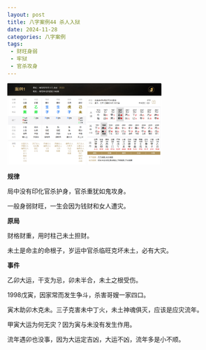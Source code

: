 ```yaml
---
layout: post
title: 八字案例44 杀人入狱
date: 2024-11-28
categories: 八字案例
tags: 
 - 财旺身弱
 - 牢狱
 - 官杀攻身
---
```


<img src="/images/bazi-example/bazi-example-44.PNG" width="70%">

**规律**

局中没有印化官杀护身，官杀重犹如鬼攻身。

一般身弱财旺，一生会因为钱财和女人遭灾。

**原局**

财格财重，用时柱己未土担财。

未土是命主的命根子，岁运中官杀临旺克坏未土，必有大灾。

**事件**

乙卯大运，干支为忌，卯未半合，未土之根受伤。

1998戊寅，因家常而发生争斗，杀害哥嫂一家四口。

寅木助卯木克未。三子克害未中丁火，未土神魂俱灭，应该是应灾流年。

甲寅大运为何无灾？因为寅与未没有发生作用。

流年遇卯也没事，因为大运定吉凶，大运不凶，流年多是小不顺。
